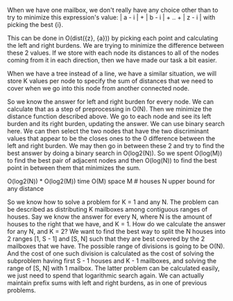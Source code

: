 When we have one mailbox, we don't really have any choice other than to
try to minimize this expression's value:
| a - i | + | b - i | + .. +  | z - i |
with picking the best {i}.

This can be done in O(dist({z}, {a})) by picking each point and
calculating the left and right burdens. We are trying to minimize the
difference between these 2 values. If we store with each node its
distances to all of the nodes coming from it in each direction, then we
have made our task a bit easier.

When we have a tree instead of a line, we have a similar situation, we
will store K values per node to specify the sum of distances that we
need to cover when we go into this node from another connected node.

So we know the answer for left and right burden for every node.
We can calculate that as a step of preprocessing in O(N).
Then we minimize the distance function described above.
We go to each node and see its left burden and its right burden, updating
the answer. We can use binary search here.
We can then select the two nodes that have the two discriminant values
that appear to be the closes ones to the 0 difference between the left and
right burden. We may then go in between these 2 and try to find the best
answer by doing a binary search in O(log2(N)). So we spent O(log(M)) to
find the best pair of adjacent nodes and then O(log(N)) to find the best
point in between them that minimizes the sum.

O(log2(N)) * O(log2(M)) time
O(M)                    space
M                       # houses
N                       upper bound for any distance

So we know how to solve a problem for K = 1 and any N.
The problem can be described as distributing K mailboxes among
contiguous ranges of houses.
Say we know the answer for every N, where N is the amount of houses to the
right that we have, and K = 1. How do we calculate the answer for any N,
and K = 2? We want to find the best way to split the N houses into 2
ranges [1, S - 1] and [S, N] such that they are best covered by the
2 mailboxes that we have. The possible range of divisions is going to be
O(N). And the cost of one such division is calculated as the cost of
solving the subproblem having first S - 1 houses and K - 1 mailboxes,
and solving the range of [S, N] with 1 mailbox. The latter problem can
be calculated easily, we just need to spend that logarithmic search again.
We can actually maintain prefix sums with left and right burdens, as in
one of previous problems.